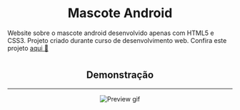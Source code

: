 <h1 style = 'text-align:center'>Mascote Android </h1>
 Website sobre o mascote android desenvolvido apenas com HTML5 e CSS3. Projeto criado durante curso de desenvolvimento web. Confira este projeto <a href="https://carlos3274.github.io/Site-android-mascote/">aqui 🔗</a>

<h1>
    <h2 style = 'text-align:center'>Demonstração</h2>
</h1>
<hr>
<div align="center"><img src="https://media.giphy.com/media/MIc7Q4ugmNVS9MXxxl/giphy.gif" alt="Preview gif"></div>